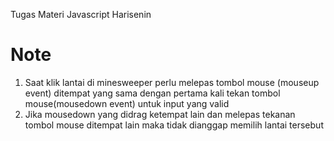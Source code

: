 Tugas Materi Javascript Harisenin

# Note

1. Saat klik lantai di minesweeper perlu melepas tombol mouse (mouseup event) ditempat yang sama dengan pertama kali tekan tombol mouse(mousedown event) untuk input yang valid
2. Jika mousedown yang didrag ketempat lain dan melepas tekanan tombol mouse ditempat lain maka tidak dianggap memilih lantai tersebut
